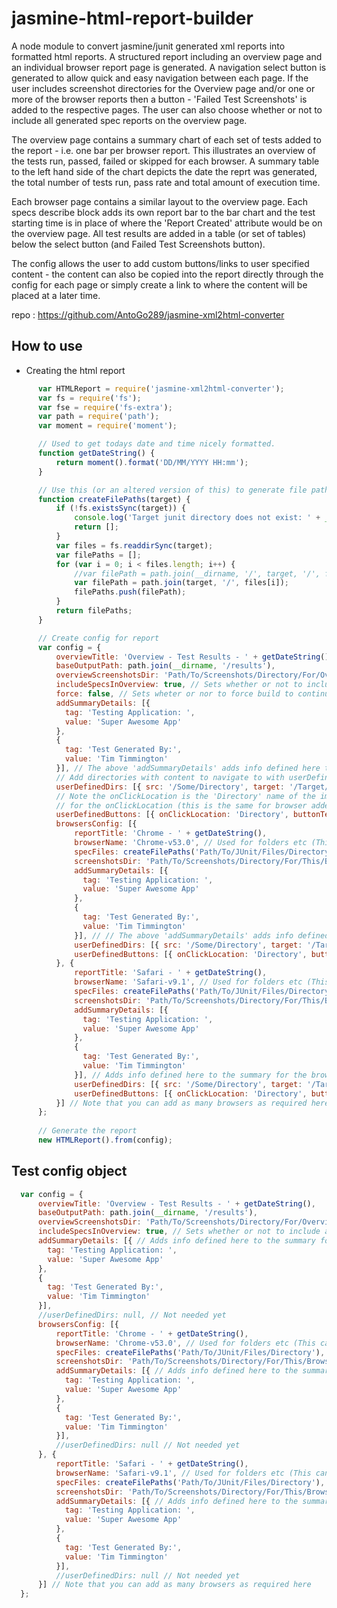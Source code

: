 jasmine-html-report-builder
=================================

A node module to convert jasmine/junit generated xml reports into formatted html reports. A structured report including an overview page
and an individual browser report page is generated. A navigation select button is generated to allow quick and easy navigation between
each page. If the user includes screenshot directories for the Overview page and/or one or more of the browser reports then a button - 
'Failed Test Screenshots' is added to the respective pages. The user can also choose whether or not to include all generated spec reports
on the overview page. 

The overview page contains a summary chart of each set of tests added to the report - i.e. one bar per browser report. This illustrates
an overview of the tests run, passed, failed or skipped for each browser. A summary table to the left hand side of the chart depicts the
date the reprt was generated, the total number of tests run, pass rate and total amount of execution time. 

Each browser page contains a similar layout to the overview page. Each specs describe block adds its own report bar to the bar chart and
the test starting time is in place of where the 'Report Created' attribute would be on the overview page. All test results are added in
a table (or set of tables) below the select button (and Failed Test Screenshots button).

The config allows the user to add custom buttons/links to user specified content - the content can also be copied into the report directly through the config for each page or simply create a link to where the content will be placed at a later time. 

repo : https://github.com/AntoGo289/jasmine-xml2html-converter

How to use
----------------------------------
* Creating the html report
````Javascript
      var HTMLReport = require('jasmine-xml2html-converter');
      var fs = require('fs');
      var fse = require('fs-extra');
      var path = require('path');
      var moment = require('moment');

      // Used to get todays date and time nicely formatted.
      function getDateString() {
          return moment().format('DD/MM/YYYY HH:mm');
      }

      // Use this (or an altered version of this) to generate file path array for each browser being added to the report
      function createFilePaths(target) {
          if (!fs.existsSync(target)) {
              console.log('Target junit directory does not exist: ' + __dirname + '/' + target);
              return [];
          }
          var files = fs.readdirSync(target);
          var filePaths = [];
          for (var i = 0; i < files.length; i++) {
              //var filePath = path.join(__dirname, '/', target, '/', files[i]); // Used to specify just files in dir
              var filePath = path.join(target, '/', files[i]);
              filePaths.push(filePath);
          }
          return filePaths;
      }

      // Create config for report
      var config = {
          overviewTitle: 'Overview - Test Results - ' + getDateString(),
          baseOutputPath: path.join(__dirname, '/results'),
          overviewScreenshotsDir: 'Path/To/Screenshots/Directory/For/Overview',
          includeSpecsInOverview: true, // Sets whether or not to include all spec report tables in overview page
          force: false, // Sets wheter or nor to force build to continue when a failure occurs on file/directory operations
          addSummaryDetails: [{
            tag: 'Testing Application: ',
            value: 'Super Awesome App'
          },
          {
            tag: 'Test Generated By:',
            value: 'Tim Timmington'
          }], // The above 'addSummaryDetails' adds info defined here to the summary for the overview page
          // Add directories with content to navigate to with userDefinedButtons
          userDefinedDirs: [{ src: '/Some/Directory', target: '/Target/Directory/ (optional)' }, { src: '/Other/Directory', target: '...' }], 
          // Note the onClickLocation is the 'Directory' name of the imported directory - if target is specied then you must input the target
          // for the onClickLocation (this is the same for browser added buttons in the below config)
          userDefinedButtons: [{ onClickLocation: 'Directory', buttonText: 'Text on Button'}],
          browsersConfig: [{
              reportTitle: 'Chrome - ' + getDateString(),
              browserName: 'Chrome-v53.0', // Used for folders etc (This can be as specific as required)
              specFiles: createFilePaths('Path/To/JUnit/Files/Directory'), // Send array of absolute paths to files from chrome/other folder
              screenshotsDir: 'Path/To/Screenshots/Directory/For/This/Browser',
              addSummaryDetails: [{
                tag: 'Testing Application: ',
                value: 'Super Awesome App'
              },
              {
                tag: 'Test Generated By:',
                value: 'Tim Timmington'
              }], // // The above 'addSummaryDetails' adds info defined here to the summary for the browser page
              userDefinedDirs: [{ src: '/Some/Directory', target: '/Target/Directory/ (optional)' }, { src: '/Other/Directory', target: '...' }], 
              userDefinedButtons: [{ onClickLocation: 'Directory', buttonText: 'Text on Button'}]
          }, {
              reportTitle: 'Safari - ' + getDateString(),
              browserName: 'Safari-v9.1', // Used for folders etc (This can be as specific as required)
              specFiles: createFilePaths('Path/To/JUnit/Files/Directory'), // Send array of absolute paths to files from safari/other folder
              screenshotsDir: 'Path/To/Screenshots/Directory/For/This/Browser',
              addSummaryDetails: [{
                tag: 'Testing Application: ',
                value: 'Super Awesome App'
              },
              {
                tag: 'Test Generated By:',
                value: 'Tim Timmington'
              }], // Adds info defined here to the summary for the browser page
              userDefinedDirs: [{ src: '/Some/Directory', target: '/Target/Directory/ (optional)' }, { src: '/Other/Directory', target: '...' }], 
              userDefinedButtons: [{ onClickLocation: 'Directory', buttonText: 'Text on Button'}]
          }] // Note that you can add as many browsers as required here
      };
      
      // Generate the report 
      new HTMLReport().from(config);
````
Test config object
----------------------------------
````Javascript
  var config = {
      overviewTitle: 'Overview - Test Results - ' + getDateString(),
      baseOutputPath: path.join(__dirname, '/results'),
      overviewScreenshotsDir: 'Path/To/Screenshots/Directory/For/Overview',
      includeSpecsInOverview: true, // Sets whether or not to include all spec report tables in overview page
      addSummaryDetails: [{ // Adds info defined here to the summary for the overview page
        tag: 'Testing Application: ',
        value: 'Super Awesome App'
      },
      {
        tag: 'Test Generated By:',
        value: 'Tim Timmington'
      }], 
      //userDefinedDirs: null, // Not needed yet
      browsersConfig: [{
          reportTitle: 'Chrome - ' + getDateString(),
          browserName: 'Chrome-v53.0', // Used for folders etc (This can be as specific as required)
          specFiles: createFilePaths('Path/To/JUnit/Files/Directory'), // Send array of absolute paths to files from chrome/other folder
          screenshotsDir: 'Path/To/Screenshots/Directory/For/This/Browser',
          addSummaryDetails: [{ // Adds info defined here to the summary for the browser page
            tag: 'Testing Application: ',
            value: 'Super Awesome App'
          },
          {
            tag: 'Test Generated By:',
            value: 'Tim Timmington'
          }],
          //userDefinedDirs: null // Not needed yet
      }, {
          reportTitle: 'Safari - ' + getDateString(),
          browserName: 'Safari-v9.1', // Used for folders etc (This can be as specific as required)
          specFiles: createFilePaths('Path/To/JUnit/Files/Directory'), // Send array of absolute paths to files from safari/other folder
          screenshotsDir: 'Path/To/Screenshots/Directory/For/This/Browser',
          addSummaryDetails: [{ // Adds info defined here to the summary for the browser page
            tag: 'Testing Application: ',
            value: 'Super Awesome App'
          },
          {
            tag: 'Test Generated By:',
            value: 'Tim Timmington'
          }], 
          //userDefinedDirs: null // Not needed yet
      }] // Note that you can add as many browsers as required here
  };
  ````
